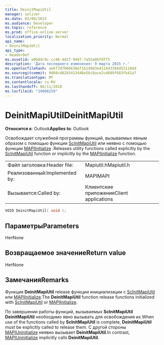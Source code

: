 ```yaml
---
title: DeinitMapiUtil
manager: soliver
ms.date: 03/09/2015
ms.audience: Developer
ms.topic: reference
ms.prod: office-online-server
localization_priority: Normal
api_name:
- DeinitMapiUtil
api_type:
- HeaderDef
ms.assetid: e0b8dc9c-cc46-4d27-9497-7a55a0bfdff5
description: 'Дата последнего изменения: 9 марта 2015 г.'
ms.openlocfilehash: ae6f7d7066638ef1b149d3e411443384d531184d
ms.sourcegitcommit: 9d60cd82b5413446e5bc8ace2cd689f683fb41a7
ms.translationtype: MT
ms.contentlocale: ru-RU
ms.lasthandoff: 06/11/2018
ms.locfileid: "19808259"
---
```

# <a name="deinitmapiutil"></a><span data-ttu-id="31289-103">DeinitMapiUtil</span><span class="sxs-lookup"><span data-stu-id="31289-103">DeinitMapiUtil</span></span>

  
  
<span data-ttu-id="31289-104">**Относится к**: Outlook</span><span class="sxs-lookup"><span data-stu-id="31289-104">**Applies to**: Outlook</span></span> 
  
<span data-ttu-id="31289-105">Освобождает служебной программы функций, вызываемых явным образом с помощью функции [ScInitMapiUtil](scinitmapiutil.md) или неявно с помощью функции [MAPIInitialize](mapiinitialize.md) .</span><span class="sxs-lookup"><span data-stu-id="31289-105">Releases utility functions called explicitly by the [ScInitMapiUtil](scinitmapiutil.md) function or implicitly by the [MAPIInitialize](mapiinitialize.md) function.</span></span> 
  
|||
|:-----|:-----|
|<span data-ttu-id="31289-106">Файл заголовка:</span><span class="sxs-lookup"><span data-stu-id="31289-106">Header file:</span></span>  <br/> |<span data-ttu-id="31289-107">Mapiutil.h</span><span class="sxs-lookup"><span data-stu-id="31289-107">Mapiutil.h</span></span>  <br/> |
|<span data-ttu-id="31289-108">Реализованный:</span><span class="sxs-lookup"><span data-stu-id="31289-108">Implemented by:</span></span>  <br/> |<span data-ttu-id="31289-109">MAPI</span><span class="sxs-lookup"><span data-stu-id="31289-109">MAPI</span></span>  <br/> |
|<span data-ttu-id="31289-110">Вызывается:</span><span class="sxs-lookup"><span data-stu-id="31289-110">Called by:</span></span>  <br/> |<span data-ttu-id="31289-111">Клиентские приложения</span><span class="sxs-lookup"><span data-stu-id="31289-111">Client applications</span></span>  <br/> |
   
```cpp
VOID DeinitMapiUtil( void );
```

## <a name="parameters"></a><span data-ttu-id="31289-112">Параметры</span><span class="sxs-lookup"><span data-stu-id="31289-112">Parameters</span></span>

<span data-ttu-id="31289-113">Нет</span><span class="sxs-lookup"><span data-stu-id="31289-113">None</span></span> 
  
## <a name="return-value"></a><span data-ttu-id="31289-114">Возвращаемое значение</span><span class="sxs-lookup"><span data-stu-id="4">Return value</span></span>

<span data-ttu-id="31289-115">Нет</span><span class="sxs-lookup"><span data-stu-id="31289-115">None</span></span> 
  
## <a name="remarks"></a><span data-ttu-id="31289-116">Замечания</span><span class="sxs-lookup"><span data-stu-id="31289-116">Remarks</span></span>

<span data-ttu-id="31289-117">Функция **DeinitMapiUtil** release функции инициализации с [ScInitMapiUtil](scinitmapiutil.md) или [MAPIInitialize](mapiinitialize.md).</span><span class="sxs-lookup"><span data-stu-id="31289-117">The **DeinitMapiUtil** function release functions initialized with [ScInitMapiUtil](scinitmapiutil.md) or [MAPIInitialize](mapiinitialize.md).</span></span> 
  
<span data-ttu-id="31289-118">По завершении работы функций, вызываемых **ScInitMapiUtil** **DeinitMapiUtil** необходимо явно вызывать для освобождения их.</span><span class="sxs-lookup"><span data-stu-id="31289-118">When use of the functions called by **ScInitMapiUtil** is complete, **DeinitMapiUtil** must be explicitly called to release them.</span></span> <span data-ttu-id="31289-119">С другой стороны [MAPIUninitialize](mapiuninitialize.md) неявно вызывает **DeinitMapiUtil**.</span><span class="sxs-lookup"><span data-stu-id="31289-119">In contrast, [MAPIUninitialize](mapiuninitialize.md) implicitly calls **DeinitMapiUtil**.</span></span> 
  

